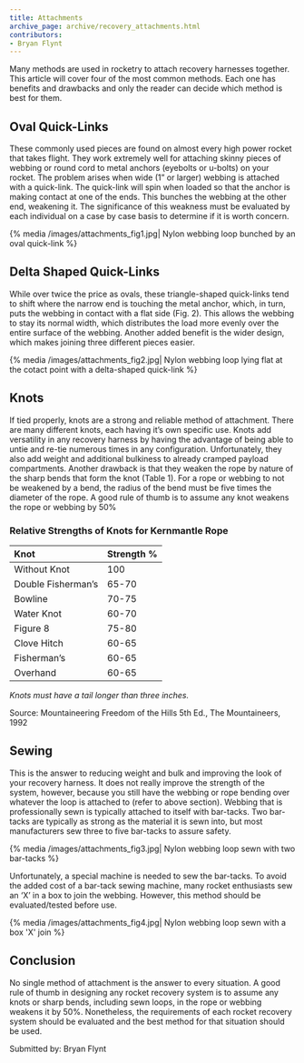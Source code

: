 ```yaml
---
title: Attachments
archive_page: archive/recovery_attachments.html
contributors:
- Bryan Flynt
---
```

Many methods are used in rocketry to attach recovery harnesses together.
This article will cover four of the most common methods.
Each one has benefits and drawbacks and only the reader can decide which method is best for them.

## Oval Quick-Links

These commonly used pieces are found on almost every high power rocket that takes flight.
They work extremely well for attaching skinny pieces of webbing or round cord to metal anchors (eyebolts or u-bolts) on your rocket.
The problem arises when wide (1” or larger) webbing is attached with a quick-link.
The quick-link will spin when loaded so that the anchor is making contact at one of the ends.
This bunches the webbing at the other end, weakening it.
The significance of this weakness must be evaluated by each individual on a case by case basis to determine if it is worth concern.


{% media /images/attachments_fig1.jpg| Nylon webbing loop bunched by an oval quick-link %}

## Delta Shaped Quick-Links

While over twice the price as ovals, these triangle-shaped quick-links tend to shift where the narrow end is touching the metal anchor, which, in turn, puts the webbing in contact with a flat side (Fig. 2).
This allows the webbing to stay its normal width, which distributes the load more evenly over the entire surface of the webbing.
Another added benefit is the wider design, which makes joining three different pieces easier.

{% media /images/attachments_fig2.jpg| Nylon webbing loop lying flat at the cotact point with a delta-shaped quick-link %}

## Knots

If tied properly, knots are a strong and reliable method of attachment. There are many different knots, each having it’s own specific use. Knots add versatility in any recovery harness by having the advantage of being able to untie and re-tie numerous times in any configuration. Unfortunately, they also add weight and additional bulkiness to already cramped payload compartments. Another drawback is that they weaken the rope by nature of the sharp bends that form the knot (Table 1). For a rope or webbing to not be weakened by a bend, the radius of the bend must be five times the diameter of the rope. A good rule of thumb is to assume any knot weakens the rope or webbing by 50%

### Relative Strengths of Knots for Kernmantle Rope

|Knot                | Strength % |
|:-------------------|:-----------|
| Without Knot       | 100        |
| Double Fisherman’s | 65-70      |
| Bowline            | 70-75      |
| Water Knot         | 60-70      |
| Figure 8           | 75-80      |
| Clove Hitch        | 60-65      |
| Fisherman’s        | 60-65      |
| Overhand           | 60-65      |

_Knots must have a tail longer than three inches._

Source: Mountaineering Freedom of the Hills 5th Ed., The Mountaineers, 1992

## Sewing

This is the answer to reducing weight and bulk and improving the look of your recovery harness.
It does not really improve the strength of the system, however, because you still have the webbing or rope bending over whatever the loop is attached to (refer to above section).
Webbing that is professionally sewn is typically attached to itself with bar-tacks.
Two bar-tacks are typically as strong as the material it is sewn into, but most manufacturers sew three to five bar-tacks to assure safety.

{% media /images/attachments_fig3.jpg| Nylon webbing loop sewn with two bar-tacks %}

Unfortunately, a special machine is needed to sew the bar-tacks.
To avoid the added cost of a bar-tack sewing machine, many rocket enthusiasts sew an ‘X’ in a box to join the webbing.
However, this method should be evaluated/tested before use.

{% media /images/attachments_fig4.jpg| Nylon webbing loop sewn with a box 'X' join %}

## Conclusion

No single method of attachment is the answer to every situation.
A good rule of thumb in designing any rocket recovery system is to assume any knots or sharp bends, including sewn loops, in the rope or webbing weakens it by 50%.
Nonetheless, the requirements of each rocket recovery system should be evaluated and the best method for that situation should be used.

Submitted by: Bryan Flynt

